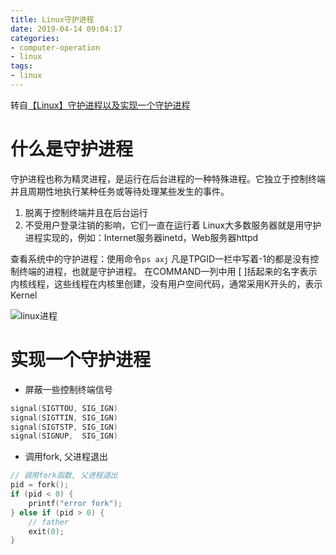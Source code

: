 ```yaml
---
title: Linux守护进程
date: 2019-04-14 09:04:17
categories:
- computer-operation
- linux
tags:
- linux
---
```


转自[【Linux】守护进程以及实现一个守护进程](https://blog.csdn.net/wenqiang1208/article/details/71550599)

# 什么是守护进程

守护进程也称为精灵进程，是运行在后台进程的一种特殊进程。它独立于控制终端并且周期性地执行某种任务或等待处理某些发生的事件。 
1. 脱离于控制终端并且在后台运行 
2. 不受用户登录注销的影响，它们一直在运行着 
Linux大多数服务器就是用守护进程实现的，例如：Internet服务器inetd，Web服务器httpd

查看系统中的守护进程：使用命令`ps axj` 
凡是TPGID一栏中写着-1的都是没有控制终端的进程，也就是守护进程。 
在COMMAND一列中用 [ ]括起来的名字表示内核线程，这些线程在内核里创建，没有用户空间代码，通常采用K开头的，表示Kernel

![linux进程](/images/linux/computer-operation/linux_daemo.jpg)

# 实现一个守护进程

* 屏蔽一些控制终端信号

```c
signal(SIGTTOU, SIG_IGN)
signal(SIGTTIN, SIG_IGN)
signal(SIGTSTP, SIG_IGN)
signal(SIGNUP,  SIG_IGN)
```

* 调用fork, 父进程退出

```c
// 调用fork函数, 父进程退出
pid = fork();
if (pid < 0) {
    printf("error fork");
} else if (pid > 0) {
    // father
    exit(0);
}
```
